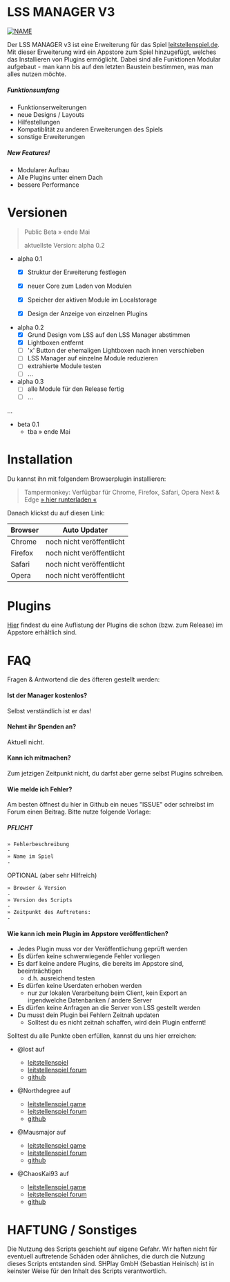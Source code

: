 # LSS MANAGER V3

[![NAME](bild)](verlinkung)

Der LSS MANAGER v3 ist eine Erweiterung für das Spiel [leitstellenspiel.de](https://www.leitstellenspiel.de). Mit dieser Erweiterung wird ein Appstore zum Spiel hinzugefügt, welches das Installieren von Plugins ermöglicht. Dabei sind alle Funktionen Modular aufgebaut - man kann bis auf den letzten Baustein bestimmen, was man alles nutzen möchte.

##### Funktionsumfang
  - Funktionserweiterungen
  - neue Designs / Layouts
  - Hilfestellungen
  - Kompatiblität zu anderen Erweiterungen des Spiels
  - sonstige Erweiterungen

##### New Features!
  - Modularer Aufbau
  - Alle Plugins unter einem Dach
  - bessere Performance

# Versionen 
> Public Beta » ende Mai
>
> aktuellste Version: alpha 0.2

- alpha 0.1
  - [x] Struktur der Erweiterung festlegen
  - [x] neuer Core zum Laden von Modulen
  - [x] Speicher der aktiven Module im Localstorage
  - [x] Design der Anzeige von einzelnen Plugins


- alpha 0.2
  - [x] Grund Design vom LSS auf den LSS Manager abstimmen
  - [x] Lightboxen entfernt
  - [ ] 'x' Button der ehemaligen Lightboxen nach innen verschieben
  - [ ] LSS Manager auf einzelne Module reduzieren
  - [ ] extrahierte Module testen
  - [ ] ...

- alpha 0.3
  - [ ] alle Module für den Release fertig
  - [ ] ...

...

- beta 0.1
  - tba » ende Mai


# Installation
Du kannst ihn mit folgendem Browserplugin installieren:

> Tampermonkey: Verfügbar für Chrome, Firefox, Safari, Opera Next & Edge
[» hier runterladen «](http://tampermonkey.net)

Danach klickst du auf diesen Link:

Browser|Auto Updater
----|----
Chrome|noch nicht veröffentlicht
Firefox|noch nicht veröffentlicht
Safari|noch nicht veröffentlicht
Opera|noch nicht veröffentlicht

# Plugins
[Hier](www.github.com) findest du eine Auflistung der Plugins die schon (bzw. zum Release) im Appstore erhältlich sind.

# FAQ
Fragen & Antwortend die des öfteren gestellt werden:

#### Ist der Manager kostenlos?
Selbst verständlich ist er das! 

#### Nehmt ihr Spenden an?
Aktuell nicht.

#### Kann ich mitmachen?
Zum jetzigen Zeitpunkt nicht, du darfst aber gerne selbst Plugins schreiben.

#### Wie melde ich Fehler?
Am besten öffnest du hier in Github ein neues "ISSUE" oder schreibst im Forum einen Beitrag. Bitte nutze folgende Vorlage:

##### PFLICHT
```
» Fehlerbeschreibung
- 
» Name im Spiel
-
```
OPTIONAL (aber sehr Hilfreich)
```
» Browser & Version
-
» Version des Scripts
-
» Zeitpunkt des Auftretens:
-
```
#### Wie kann ich mein Plugin im Appstore veröffentlichen? 
* Jedes Plugin muss vor der Veröffentlichung geprüft werden
* Es dürfen keine schwerwiegende Fehler vorliegen
* Es darf keine andere Plugins, die bereits im Appstore sind, beeinträchtigen
  * d.h. ausreichend testen
* Es dürfen keine Userdaten erhoben werden
  * nur zur lokalen Verarbeitung beim Client, kein Export an irgendwelche Datenbanken / andere Server
* Es dürfen keine Anfragen an die Server von LSS gestellt werden
* Du musst dein Plugin bei Fehlern Zeitnah updaten
  * Solltest du es nicht zeitnah schaffen, wird dein Plugin entfernt!

Solltest du alle Punkte oben erfüllen, kannst du uns hier erreichen:
* @lost auf
  * [leitstellenspiel](https://www.leitstellenspiel.de/profile/81460)
  * [leitstellenspiel forum](https://forum.leitstellenspiel.de/index.php/User/3442-lost/)
  * [github](https://github.com/lostdesign)

* @Northdegree auf
  * [leitstellenspiel game](https://www.leitstellenspiel.de/profile/168556)
  * [leitstellenspiel forum](https://forum.leitstellenspiel.de/index.php/User/5627-Northdegree/)
  * [github](https://github.com/Tsumiki-Chan)

* @Mausmajor auf
  * [leitstellenspiel game](https://www.leitstellenspiel.de/profile/201213)
  * [leitstellenspiel forum](https://forum.leitstellenspiel.de/index.php/User/6184-Mausmajor/)
  * [github](https://github.com/Mausmajor)

* @ChaosKai93 auf
  * [leitstellenspiel game](https://www.leitstellenspiel.de/profile/32912)
  * [leitstellenspiel forum](https://forum.leitstellenspiel.de/index.php/User/2213-ChaosKai93/)
  * [github](https://github.com/ChaosKai)
  
# HAFTUNG / Sonstiges
Die Nutzung des Scripts geschieht auf eigene Gefahr. Wir haften nicht für eventuell auftretende Schäden oder ähnliches, die durch die Nutzung dieses Scripts entstanden sind.
SHPlay GmbH (Sebastian Heinisch) ist in keinster Weise für den Inhalt des Scripts verantwortlich.
